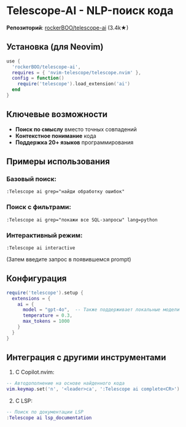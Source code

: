 # Telescope-AI - NLP-поиск кода

**Репозиторий**: [rockerBOO/telescope-ai](https://github.com/rockerBOO/telescope-ai) (3.4k★)

## Установка (для Neovim)
```lua
use {
  'rockerBOO/telescope-ai',
  requires = { 'nvim-telescope/telescope.nvim' },
  config = function()
    require('telescope').load_extension('ai')
  end
}
```

## Ключевые возможности
- **Поиск по смыслу** вместо точных совпадений
- **Контекстное понимание** кода
- **Поддержка 20+ языков** программирования

## Примеры использования
### Базовый поиск:
```vim
:Telescope ai grep="найди обработку ошибок"
```

### Поиск с фильтрами:
```vim
:Telescope ai grep="покажи все SQL-запросы" lang=python
```

### Интерактивный режим:
```vim
:Telescope ai interactive
```
(Затем введите запрос в появившемся prompt)

## Конфигурация
```lua
require('telescope').setup {
  extensions = {
    ai = {
      model = "gpt-4o",  -- Также поддерживает локальные модели
      temperature = 0.3,
      max_tokens = 1000
    }
  }
}
```

## Интеграция с другими инструментами
1. С Copilot.nvim:
```lua
-- Автодополнение на основе найденного кода
vim.keymap.set('n', '<leader>ca', ':Telescope ai complete<CR>')
```

2. С LSP:
```lua
-- Поиск по документации LSP
:Telescope ai lsp_documentation
```